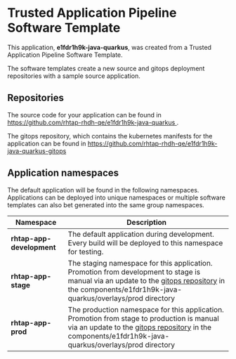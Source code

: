 # Trusted Application Pipeline Software Template

This application, **e1fdr1h9k-java-quarkus**, was created from a Trusted Application Pipeline Software Template.

The software templates create a new source and gitops deployment repositories with a sample source application. 

## Repositories

The source code for your application can be found in [https://github.com/rhtap-rhdh-qe/e1fdr1h9k-java-quarkus ](https://github.com/rhtap-rhdh-qe/e1fdr1h9k-java-quarkus ).
 
The gitops repository, which contains the kubernetes manifests for the application can be found in 
[https://github.com/rhtap-rhdh-qe/e1fdr1h9k-java-quarkus-gitops ](https://github.com/rhtap-rhdh-qe/e1fdr1h9k-java-quarkus-gitops ) 

## Application namespaces 

The default application will be found in the following namespaces. Applications can be deployed into unique namespaces or multiple software templates can also bet generated into the same group namespaces.  

|  Namespace   |  Description   |  
| -------- | -------- |   
| **rhtap-app-development** | The default application during development. Every build will be deployed to this namespace for testing. | 
| **rhtap-app-stage** | The staging namespace for this application. Promotion from development to stage is manual via an update to the [gitops repository](https://github.com/rhtap-rhdh-qe/e1fdr1h9k-java-quarkus-gitops ) in the components/e1fdr1h9k-java-quarkus/overlays/prod directory |  
| **rhtap-app-prod** | The production namespace for this application. Promotion from stage to production is manual via an update to the [gitops repository](https://github.com/rhtap-rhdh-qe/e1fdr1h9k-java-quarkus-gitops ) in the components/e1fdr1h9k-java-quarkus/overlays/prod directory | 